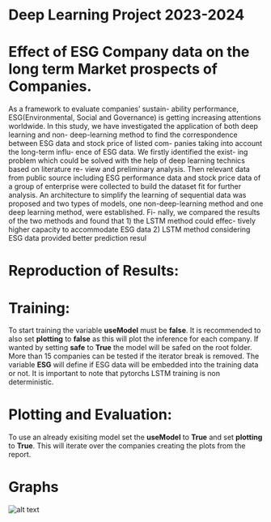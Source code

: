 
# Deep Learning Project 2023-2024

# Effect of ESG Company data on the long term Market prospects of Companies.

As a framework to evaluate companies’ sustain-
ability performance, ESG(Environmental, Social
and Governance) is getting increasing attentions
worldwide. In this study, we have investigated
the application of both deep learning and non-
deep-learning method to find the correspondence
between ESG data and stock price of listed com-
panies taking into account the long-term influ-
ence of ESG data. We firstly identified the exist-
ing problem which could be solved with the help
of deep learning technics based on literature re-
view and preliminary analysis. Then relevant data
from public source including ESG performance
data and stock price data of a group of enterprise
were collected to build the dataset fit for further
analysis. An architecture to simplify the learning
of sequential data was proposed and two types
of models, one non-deep-learning method and
one deep learning method, were established. Fi-
nally, we compared the results of the two methods
and found that 1) the LSTM method could effec-
tively higher capacity to accommodate ESG data
2) LSTM method considering ESG data provided
better prediction resul

# Reproduction of Results:

# Training:

To start training the variable **useModel** must be **false**.
It is recommended to also set **plotting** to **false** as this will plot the inference for each company.
If wanted by setting **safe** to **True** the model will be safed on the root folder.
More than 15 companies can be tested if the iterator break is removed. 
The variable **ESG** will define if ESG data will be embedded into the training data or not.
It is important to note that pytorchs LSTM training is non deterministic. 


# Plotting and Evaluation:

To use an already exisiting model set the **useModel** to **True** and set **plotting** to **True**.
This will iterate over the companies creating the plots from the report. 

# Graphs
![alt text]([[https://github.com/[username]/[reponame]/blob/[branch]/image.jpg?raw=true](https://github.com/Stebi-Lab/DL_Project_2023/blob/master/Graphs/Company1_ESG.png)](https://github.com/Stebi-Lab/DL_Project_2023/blob/master/Graphs/Company1_ESG.png)https://github.com/Stebi-Lab/DL_Project_2023/blob/master/Graphs/Company1_ESG.png)
